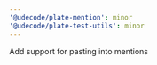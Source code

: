 ```yaml
---
'@udecode/plate-mention': minor
'@udecode/plate-test-utils': minor
---
```


Add support for pasting into mentions
